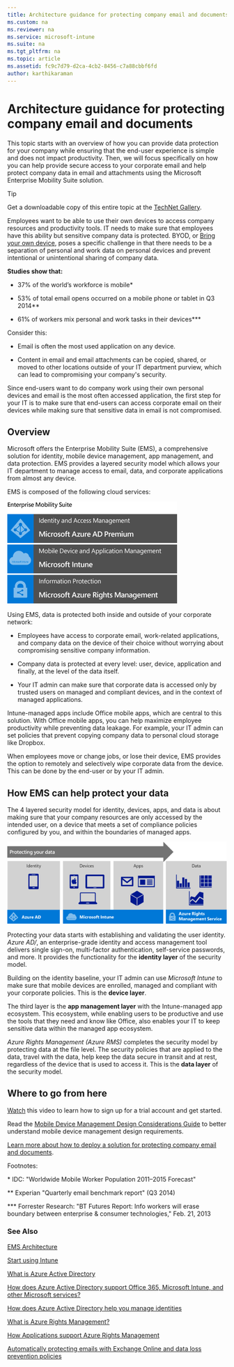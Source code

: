 ```yaml
---
title: Architecture guidance for protecting company email and documents
ms.custom: na
ms.reviewer: na
ms.service: microsoft-intune
ms.suite: na
ms.tgt_pltfrm: na
ms.topic: article
ms.assetid: fc9c7d79-d2ca-4cb2-8456-c7a88cbbf6fd
author: karthikaraman
---
```

# Architecture guidance for protecting company email and documents
This topic starts with an overview of how you can provide data protection for your company while ensuring that the end-user experience is simple and does not impact productivity. Then, we will focus specifically on how you can help provide secure access to your corporate email and help protect company data in email and attachments using the Microsoft Enterprise Mobility Suite solution.

> [!TIP]
> Get a downloadable copy of this entire topic  at the [TechNet Gallery](https://gallery.technet.microsoft.com/Managing-Access-and-Help-b7a05d0d/file/140056/1/Managing%20Access%20and%20Help%20Protect%20Corporate%20Email%20Data%20on%20Mobile%20Devices.pdf).

Employees want to be able to use their own devices to access company resources and productivity tools. IT needs to make sure that employees have this ability but sensitive company data is protected. BYOD, or [Bring your own device](https://technet.microsoft.com/en-us/library/Dn656905(l=en-us,v=WS.11).aspx), poses a specific challenge in that there needs to be a separation of personal and work data on personal devices and prevent intentional or unintentional sharing of company data.

**Studies show that:**

-   37% of the world’s workforce is mobile&#42;

-   53% of total email opens occurred on a mobile phone or tablet in Q3 2014&#42;&#42;

-   61% of workers mix personal and work tasks in their devices&#42;&#42;&#42;

Consider this:

-   Email is often the most used application on any device.

-   Content in email and email attachments can be copied, shared, or moved to other locations outside of your IT department purview, which can lead to compromising your company's security.

Since end-users want to do company work using their own personal devices and email is the most often accessed application, the first step for your IT is to make sure that end-users can access corporate email on their devices while making sure that sensitive data in email is not compromised.

## Overview
Microsoft offers the Enterprise Mobility Suite (EMS), a comprehensive solution for identity, mobile device management, app management, and data protection. EMS provides a layered security model which allows your IT department to manage access to email, data, and corporate applications from almost any device.

EMS is composed of the following cloud services:

![](./media/ProtectEmail/Enterprise-Mobility-Suite.png)

Using EMS, data is protected both inside and outside of your corporate network:

-   Employees have access to corporate email, work-related applications, and company data on the device of their choice without worrying about compromising sensitive company information.

-   Company data is protected at every level: user, device, application and finally, at the level of the data itself.

-   Your IT admin can make sure that corporate data is accessed only by trusted users on managed and compliant devices, and in the context of managed applications.

Intune-managed apps include Office mobile apps, which are central to this solution. With Office mobile apps, you can help maximize employee productivity while preventing data leakage. For example, your IT admin can set policies that prevent copying company data to personal cloud storage like Dropbox.

When employees move or change jobs, or lose their device, EMS provides the option to remotely and selectively wipe corporate data from the device. This can be done by the end-user or by your IT admin.

## How EMS can help protect your data
The 4 layered security model for identity, devices, apps, and data is about making sure that your company resources are only accessed by the intended user, on a device that meets a set of compliance policies configured by you, and within the boundaries of managed apps.

![](./media/ProtectEmail/Protecting_your_data.png)

Protecting your data starts with establishing and validating the user identity. *Azure AD/*, an enterprise-grade identity and access management tool delivers single sign-on, multi-factor authentication, self-service passwords, and more. It provides the functionality for the **identity layer** of the security model.

Building on the identity baseline, your IT admin can use *Microsoft Intune* to make sure that mobile devices are enrolled, managed and compliant with your corporate policies. This is the  **device layer**.

The third layer is the  **app management layer** with the Intune-managed app ecosystem. This ecosystem, while enabling users to be productive and use the tools that they need and know like Office, also enables your IT to keep sensitive data within the managed app ecosystem.

*Azure Rights Management (Azure RMS)* completes the security model by protecting data at the file level. The security policies that are applied to the data, travel with the data, help keep the data secure in transit and at rest, regardless of the device that is used to access it. This is the  **data layer** of the security model.

## Where to go from here
[Watch](https://www.youtube.com/watch?v=ltcZvm4VOFU) this video to learn how to sign up for a trial account and get started.

Read the [Mobile Device Management Design Considerations Guide](https://technet.microsoft.com/en-us/library/mt143180.aspx) to better understand mobile device management design requirements.

[Learn more about how to deploy a solution for protecting company email and documents](../Solutions/learn-how-to-deploy-a-solution-for-protecting-company-email-and-documents.md).

Footnotes:

&#42; IDC: "Worldwide Mobile Worker Population 2011–2015 Forecast"

&#42;&#42; Experian "Quarterly email benchmark report" (Q3 2014)

&#42;&#42;&#42; Forrester Research: "BT Futures Report: Info workers will erase boundary between enterprise &amp; consumer technologies," Feb. 21, 2013

### See Also
[EMS Architecture](https://azure.microsoft.com/en-us/documentation/infographics/enterprise-mobility/)

[Start using Intune](https://technet.microsoft.com/en-us/library/dn646953.aspx)

[What is Azure Active Directory](https://azure.microsoft.com/en-us/documentation/articles/active-directory-whatis/)

[How does Azure Active Directory support Office 365, Microsoft Intune, and other Microsoft services?](https://azure.microsoft.com/en-us/documentation/articles/active-directory-administer/#what-is-an-azure-ad-tenant)

[How does Azure Active Directory help you manage identities](https://azure.microsoft.com/en-us/documentation/articles/active-directory-administer/)

[What is Azure Rights Management?](https://technet.microsoft.com/en-us/library/jj585026.aspx)

[How Applications support Azure Rights Management](https://technet.microsoft.com/en-us/library/jj585004.aspx)

[Automatically protecting emails with Exchange Online and data loss prevention policies](https://technet.microsoft.com/en-us/library/jj585026.aspx#BKMK_Example_DLP)
